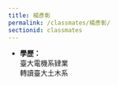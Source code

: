 ```yaml
---
title: 楊彥彰
permalink: /classmates/楊彥彰/
sectionid: classmates
---
```


- **學歷：**<br />
  臺大電機系肄業<br />
  轉讀臺大土木系

